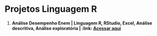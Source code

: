 # Projetos Linguagem R

<ol>

   <li><h4>Análise Desempenho Enem | Linguagem R, RStudio, Excel, Análise descritiva, Análise exploratória | :link: <a href="https://github.com/eugersonmendonca/analise-desempenho-enem">Acessar aqui</a></h4></li>
</ol>
